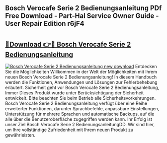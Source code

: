 ## Bosch Verocafe Serie 2 Bedienungsanleitung PDf Free Download - Part-Hal Service Owner Guide - User Repair Edition r6jF4

# <h2><a href="http://df1ikp.blite.top/?on=Bosch+Verocafe+Serie+2+Bedienungsanleitung">🔗Download 👉🔴 Bosch Verocafe Serie 2 Bedienungsanleitung</a></h2>

[![Bosch Verocafe Serie 2 Bedienungsanleitung new download](https://i.imgur.com/lujVjoI.png)](http://df1ikp.blite.top/?on=Bosch+Verocafe+Serie+2+Bedienungsanleitung)
Entdecken Sie die Möglichkeiten Willkommen in der Welt der Möglichkeiten mit Ihrem neuen Bosch Verocafe Serie 2 Bedienungsanleitung! In diesem Handbuch werden die Funktionen, Anwendungen und Lösungen zur Fehlerbehebung erläutert. Sicherheit geht vor Bosch Verocafe Serie 2 Bedienungsanleitung, Immer Dieses Produkt wurde unter Berücksichtigung der Sicherheit entwickelt. Bitte beachten Sie beim Betrieb alle Sicherheitsvorkehrungen. Bosch Verocafe Serie 2 Bedienungsanleitung verfügt über eine Reihe erweiterter Funktionen, darunter Sprachbefehle, anpassbare Einstellungen, Unterstützung für mehrere Sprachen und automatische Backups, auf die alle über die Benutzeroberfläche zugegriffen werden kann. Ihr Erfolg ist unser Ziel Bosch Verocafe Serie 2 BedienungsanleitungDD. Wir sind hier, um Ihre vollständige Zufriedenheit mit Ihrem neuen Produkt zu gewährleisten.
